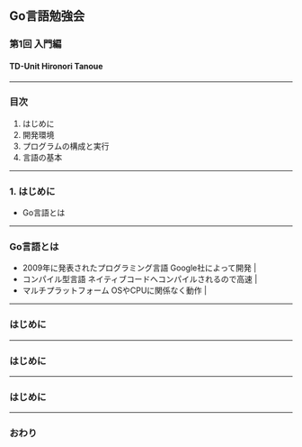 ## Go言語勉強会
### 第1回 入門編
#### TD-Unit Hironori Tanoue
---
### 目次
1. はじめに
2. 開発環境
3. プログラムの構成と実行
4. 言語の基本
---
### 1. はじめに
- Go言語とは
---
### Go言語とは
- 2009年に発表されたプログラミング言語
Google社によって開発 |
- コンパイル型言語
ネイティブコードへコンパイルされるので高速 |
- マルチプラットフォーム
OSやCPUに関係なく動作 |
---
### はじめに
---
### はじめに
---
### はじめに
---
### おわり
